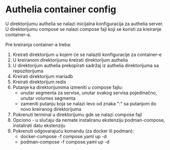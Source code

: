 # Authelia container config

U direktorijumu authelia se nalazi inicijalna konfiguracija za authelia server.
U direktorijumu compose se nalazi compose fajl koji se koristi za kreiranje 
container-a.

Pre kreiranja container-a treba:
1. Kreirati direktorijum u kojem će se nalaziti konfiguracije za container-e
2. U kreiranom direktorijumu kreirati direktorijum authelia
3. U direktorijum authelia prekopirati sadržaj iz authelia direktorijuma sa repozitorijuma
4. Kreirati direktorijum mariadb
5. Kreirati direktorijum redis
6. Putanje ka direktorijumima izmeniti u compose fajlu:
   - unutar segmenta za servise, unutar svakog servisa pojedinačno, unutar volumes segmenta
   - zameniti putanju koja se nalazi levo od znaka ":" sa putanjom do novo kreiranog direktorijuma
7. Pokrenuti terminal u direktorijumu gde se nalazi compose fajl
8. Opciono - u slučaju da nemate instaliranu ekstenziju podman-compose, instalirati datu ekstenziju
9. Pokrenuti odgovarajuću komandu (za docker ili podman):
   - docker-compose -f compose.yaml up -d
   - podman-compose -f compose.yaml up -d
